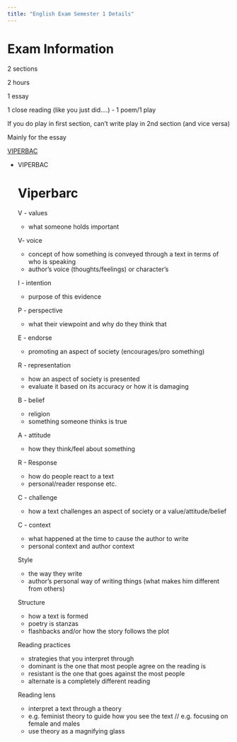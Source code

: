 ```yaml
---
title: "English Exam Semester 1 Details"
---
```


# Exam Information

2 sections

2 hours

1 essay

1 close reading (like you just did….) - 1 poem/1 play 

If you do play in first section, can’t write play in 2nd section (and vice versa)

Mainly for the essay

[VIPERBAC](https://www.notion.so/VIPERBAC-3f25efac43d0453a874a97079a956f8e?pvs=21)

- VIPERBAC
    
    # Viperbarc
    
    V - values
    
    - what someone holds important
    
    V- voice
    
    - concept of how something is conveyed through a text in terms of who is speaking
    - author’s voice (thoughts/feelings) or character’s
    
    I - intention
    
    - purpose of this evidence
    
    P - perspective
    
    - what their viewpoint and why do they think that
    
    E - endorse
    
    - promoting an aspect of society (encourages/pro something)
    
    R - representation
    
    - how an aspect of society is presented
    - evaluate it based on its accuracy or how it is damaging
    
    B - belief
    
    - religion
    - something someone thinks is true
    
    A - attitude
    
    - how they think/feel about something
    
    R - Response
    
    - how do people react to a text
    - personal/reader response etc.
    
    C - challenge
    
    - how a text challenges an aspect of society or a value/attitude/belief
    
    C - context
    
    - what happened at the time to cause the author to write
    - personal context and author context
    
    Style
    
    - the way they write
    - author’s personal way of writing things (what makes him different from others)
    
    Structure 
    
    - how a text is formed
    - poetry is stanzas
    - flashbacks and/or how the story follows the plot
    
    Reading practices
    
    - strategies that you interpret through
    - dominant is the one that most people agree on the reading is
    - resistant is the one that goes against the most people
    - alternate is a completely different reading
    
    Reading lens
    
    - interpret a text through a theory
    - e.g. feminist theory to guide how you see the text // e.g. focusing on female and males
    - use theory as a magnifying glass
